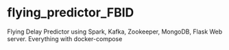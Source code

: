 # flying_predictor_FBID
Flying Delay Predictor using Spark, Kafka, Zookeeper, MongoDB, Flask Web server. Everything with docker-compose

